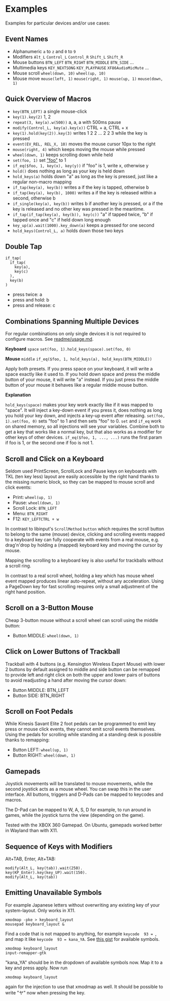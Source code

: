 # Examples

Examples for particular devices and/or use cases:

## Event Names

- Alphanumeric `a` to `z` and `0` to `9`
- Modifiers `Alt_L` `Control_L` `Control_R` `Shift_L` `Shift_R`
- Mouse buttons `BTN_LEFT` `BTN_RIGHT` `BTN_MIDDLE` `BTN_SIDE` ...
- Multimedia keys `KEY_NEXTSONG` `KEY_PLAYPAUSE` `XF86AudioMicMute` ...
- Mouse scroll `wheel(down, 10)` `wheel(up, 10)`
- Mouse move `mouse(left, 1)` `mouse(right, 1)` `mouse(up, 1)` `mouse(down, 1)`

## Quick Overview of Macros

- `key(BTN_LEFT)` a single mouse-click
- `key(1).key(2)` 1, 2
- `repeat(3, key(a).w(500))` a, a, a with 500ms pause
- `modify(Control_L, key(a).key(x))` CTRL + a, CTRL + x
- `key(1).hold(key(2)).key(3)` writes 1 2 2 ... 2 2 3 while the key is pressed
- `event(EV_REL, REL_X, 10)` moves the mouse cursor 10px to the right
- `mouse(right, 4)` which keeps moving the mouse while pressed
- `wheel(down, 1)` keeps scrolling down while held
- `set(foo, 1)` set ["foo"](https://en.wikipedia.org/wiki/Metasyntactic_variable) to 1
- `if_eq($foo, 1, key(x), key(y))` if "foo" is 1, write x, otherwise y
- `hold()` does nothing as long as your key is held down
- `hold_keys(a)` holds down "a" as long as the key is pressed, just like a regular non-macro mapping
- `if_tap(key(a), key(b))` writes a if the key is tapped, otherwise b
- `if_tap(key(a), key(b), 1000)` writes a if the key is released within a second, otherwise b
- `if_single(key(a), key(b))` writes b if another key is pressed, or a if the key is released
  and no other key was pressed in the meantime.
- `if_tap(if_tap(key(a), key(b)), key(c))` "a" if tapped twice, "b" if tapped once and "c" if
  held down long enough
- `key_up(a).wait(1000).key_down(a)` keeps a pressed for one second
- `hold_keys(Control_L, a)` holds down those two keys

## Double Tap

```
if_tap(
  if_tap(
    key(a),
    key(c)
  ),
  key(b)
)
```

- press twice: a
- press and hold: b
- press and release: c

## Combinations Spanning Multiple Devices

For regular combinations on only single devices it is not required to
configure macros. See [readme/usage.md](usage.md#combinations).

**Keyboard** `space` `set(foo, 1).hold_keys(space).set(foo, 0)`

**Mouse** `middle` `if_eq($foo, 1, hold_keys(a), hold_keys(BTN_MIDDLE))`

Apply both presets. If you press space on your keyboard, it will write a
space exactly like it used to. If you hold down space and press the middle
button of your mouse, it will write "a" instead. If you just press the
middle button of your mouse it behaves like a regular middle mouse button.

**Explanation**

`hold_keys(space)` makes your key work exactly like if it was mapped to "space".
It will inject a key-down event if you press it, does nothing as long you
hold your key down, and injects a key-up event after releasing.
`set(foo, 1).set(foo, 0)` sets "foo" to 1 and then sets "foo" to 0.
`set` and `if_eq` work on shared memory, so all injections will see your
variables. Combine both to get a key that works like a normal key, but that also
works as a modifier for other keys of other devices. `if_eq($foo, 1, ..., ...)`
runs the first param if foo is 1, or the second one if foo is not 1.


## Scroll and Click on a Keyboard

Seldom used PrintScreen, ScrollLock and Pause keys on keyboards with TKL (ten key
less) layout are easily accessible by the right hand thanks to the missing
numeric block, so they can be mapped to mouse scroll and click events:

- Print: `wheel(up, 1)`
- Pause: `wheel(down, 1)`
- Scroll Lock: `BTN_LEFT`
- Menu: `BTN_RIGHT`
- F12: `KEY_LEFTCTRL + w`

In contrast to libinput's `ScrollMethod` `button` which requires the scroll
button to belong to the same (mouse) device, clicking and scrolling events mapped
to a keyboard key can fully cooperate with events from a real mouse, e.g.
drag'n'drop by holding a (mapped) keyboard key and moving the cursor by mouse.

Mapping the scrolling to a keyboard key is also useful for trackballs without
a scroll ring.

In contrast to a real scroll wheel, holding a key which has mouse wheel event
mapped produces linear auto-repeat, without any acceleration. Using a PageDown
key for fast scrolling requires only a small adjustment of the right hand
position.

## Scroll on a 3-Button Mouse

Cheap 3-button mouse without a scroll wheel can scroll using the middle button:

- Button MIDDLE: `wheel(down, 1)`

## Click on Lower Buttons of Trackball

Trackball with 4 buttons (e.g. Kensington Wireless Expert Mouse) with lower 2
buttons by default assigned to middle and side button can be remapped to provide
left and right click on both the upper and lower pairs of buttons to avoid
readjusting a hand after moving the cursor down:

- Button MIDDLE: BTN_LEFT
- Button SIDE: BTN_RIGHT

## Scroll on Foot Pedals

While Kinesis Savant Elite 2 foot pedals can be programmed to emit key press or
mouse click events, they cannot emit scroll events themselves. Using the pedals
for scrolling while standing at a standing desk is possible thanks to remapping:

- Button LEFT: `wheel(up, 1)`
- Button RIGHT: `wheel(down, 1)`

## Gamepads

Joystick movements will be translated to mouse movements, while the second
joystick acts as a mouse wheel. You can swap this in the user interface.
All buttons, triggers and D-Pads can be mapped to keycodes and macros.

The D-Pad can be mapped to W, A, S, D for example, to run around in games,
while the joystick turns the view (depending on the game).

Tested with the XBOX 360 Gamepad. On Ubuntu, gamepads worked better in
Wayland than with X11.

## Sequence of Keys with Modifiers

Alt+TAB, Enter, Alt+TAB:

```
modify(Alt_L, key(tab)).wait(250).
key(KP_Enter).key(key_UP).wait(150).
modify(Alt_L, key(tab))
```

## Emitting Unavailable Symbols

For example Japanese letters without overwriting any existing key
of your system-layout. Only works in X11.

```
xmodmap -pke > keyboard_layout
mousepad keyboard_layout &
```

Find a code that is not mapped to anything, for example `keycode  93 = `,
and map it like `keycode  93 = kana_YA`. See [this gist](https://gist.github.com/sezanzeb/e29bae637b8a799ccf2490b8537487df)
for available symbols.

```
xmodmap keyboard_layout
input-remapper-gtk
```

"kana_YA" should be in the dropdown of available symbols now. Map it
to a key and press apply. Now run

```
xmodmap keyboard_layout
```

again for the injection to use that xmodmap as well. It should be possible
to write "ヤ" now when pressing the key.
